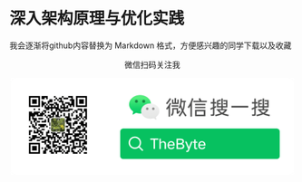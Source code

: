 # 深入架构原理与优化实践

我会逐渐将github内容替换为 Markdown 格式，方便感兴趣的同学下载以及收藏


<div  align="center">
	<p>微信扫码关注我</p>
	<img src="/assets/weixin.png" width = "500"  align=center />
</div>
